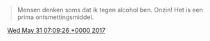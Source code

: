 > Mensen denken soms dat ik tegen alcohol ben\. Onzin\! Het is een prima ontsmettingsmiddel\.

<img src="../../media/tweet.ico" width="12" /> [Wed May 31 07:09:26 +0000 2017](https://twitter.com/DromerDenker/status/869813051700150274)